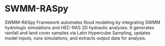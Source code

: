 # SWMM-RASpy
SWMM-RASpy Framework automates flood modeling by integrating SWMM hydrologic simulations and HEC-RAS 2D hydraulic analyses. It generates rainfall and land cover samples via Latin Hypercube Sampling, updates model inputs, runs simulations, and extracts output data for analysis.
